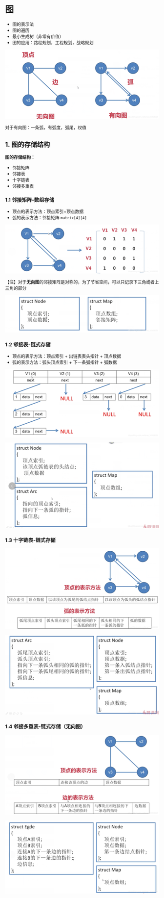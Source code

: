 # 图

- 图的表示法
- 图的遍历
- 最小生成树（非常有价值）
- 图的应用：路程规划，工程规划，战略规划

![在这里插入图片描述](note.assets/567c8fdad6cc5dc62ca2b20a36cafbd1.png)

对于有向图：一条弧，有弧度，弧尾，权值

## 1. 图的存储结构

**图的存储结构：**

* 邻接矩阵
* 邻接表
* 十字链表
* 邻接多重表

### 1.1 邻接矩阵-数组存储

* 顶点的表示方法：顶点索引+顶点数据
* 弧的表示方法：邻接矩阵 `matrix[4][4]`

![在这里插入图片描述](note.assets/c87ac2b389c9c20e9dd8df76844fa1d0.png)

【注】对于**无向图**的邻接矩阵是对称的，为了节省空间，可以只记录下三角或者上三角的部分

![在这里插入图片描述](note.assets/ab7b6914182ffd7fd1bf9b2bbf43ea3c.png)

### 1.2 邻接表-链式存储

* 顶点的表示方法：顶点索引 + 出链表表头指针 + 顶点数据
* 弧的表示方法：弧头顶点索引 + 下一条弧指针 + 弧数据

![在这里插入图片描述](note.assets/0005bb5085c9db23b1e29e1bf072c957.png)

![在这里插入图片描述](note.assets/a63172d508ee1039471ec6c171c31771.png)

### 1.3 十字链表-链式存储

![在这里插入图片描述](note.assets/02073d307c4ab96f3155e1ce796b0390.png)

![在这里插入图片描述](note.assets/4d47ca48b445ae63de6bd4a4d20f3e15.png)

### 1.4 邻接多重表-链式存储（无向图）

![在这里插入图片描述](note.assets/7b0f5e01d3fd2714e6a0eb474299bb94.png)

![在这里插入图片描述](note.assets/39f48c952571d172877967de059c40eb.png)